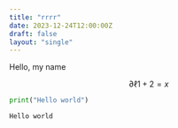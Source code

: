 ```yaml
---
title: "rrrr"
date: 2023-12-24T12:00:00Z
draft: false
layout: "single"
---
```


Hello, my name 

$$ \partial \ell 1 + 2 = x$$


```python
print("Hello world")
```

    Hello world
    
